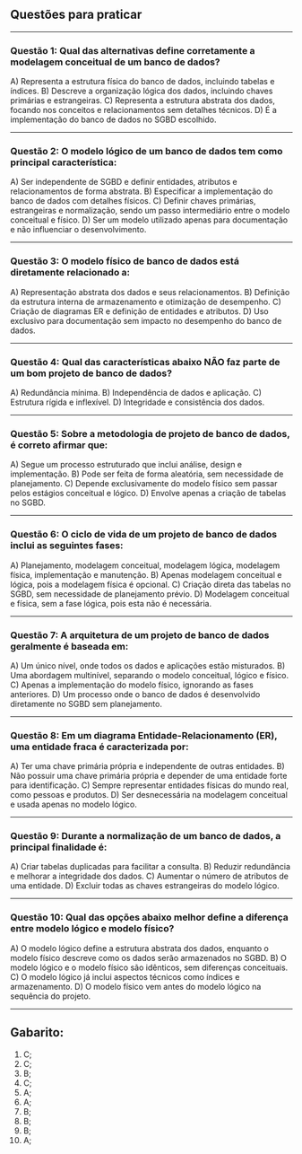 ## Questões para praticar

---

### Questão 1: Qual das alternativas define corretamente a modelagem conceitual de um banco de dados?

A) Representa a estrutura física do banco de dados, incluindo tabelas e índices.
B) Descreve a organização lógica dos dados, incluindo chaves primárias e estrangeiras.
C) Representa a estrutura abstrata dos dados, focando nos conceitos e relacionamentos sem detalhes técnicos.
D) É a implementação do banco de dados no SGBD escolhido.

---

### Questão 2:  O modelo lógico de um banco de dados tem como principal característica:

A) Ser independente de SGBD e definir entidades, atributos e relacionamentos de forma abstrata.
B) Especificar a implementação do banco de dados com detalhes físicos.
C) Definir chaves primárias, estrangeiras e normalização, sendo um passo intermediário entre o modelo conceitual e físico.
D) Ser um modelo utilizado apenas para documentação e não influenciar o desenvolvimento.

---

### Questão 3: O modelo físico de banco de dados está diretamente relacionado a:

A) Representação abstrata dos dados e seus relacionamentos.
B) Definição da estrutura interna de armazenamento e otimização de desempenho.
C) Criação de diagramas ER e definição de entidades e atributos.
D) Uso exclusivo para documentação sem impacto no desempenho do banco de dados.

---

### Questão 4: Qual das características abaixo NÃO faz parte de um bom projeto de banco de dados?

A) Redundância mínima.
B) Independência de dados e aplicação.
C) Estrutura rígida e inflexível.
D) Integridade e consistência dos dados.

---

### Questão 5: Sobre a metodologia de projeto de banco de dados, é correto afirmar que:

A) Segue um processo estruturado que inclui análise, design e implementação.
B) Pode ser feita de forma aleatória, sem necessidade de planejamento.
C) Depende exclusivamente do modelo físico sem passar pelos estágios conceitual e lógico.
D) Envolve apenas a criação de tabelas no SGBD.

---

### Questão 6: O ciclo de vida de um projeto de banco de dados inclui as seguintes fases:

A) Planejamento, modelagem conceitual, modelagem lógica, modelagem física, implementação e manutenção.
B) Apenas modelagem conceitual e lógica, pois a modelagem física é opcional.
C) Criação direta das tabelas no SGBD, sem necessidade de planejamento prévio.
D) Modelagem conceitual e física, sem a fase lógica, pois esta não é necessária.

---

### Questão 7: A arquitetura de um projeto de banco de dados geralmente é baseada em:

A) Um único nível, onde todos os dados e aplicações estão misturados.
B) Uma abordagem multinível, separando o modelo conceitual, lógico e físico.
C) Apenas a implementação do modelo físico, ignorando as fases anteriores.
D) Um processo onde o banco de dados é desenvolvido diretamente no SGBD sem planejamento.

---

### Questão 8: Em um diagrama Entidade-Relacionamento (ER), uma entidade fraca é caracterizada por:

A) Ter uma chave primária própria e independente de outras entidades.
B) Não possuir uma chave primária própria e depender de uma entidade forte para identificação.
C) Sempre representar entidades físicas do mundo real, como pessoas e produtos.
D) Ser desnecessária na modelagem conceitual e usada apenas no modelo lógico.

---

### Questão 9: Durante a normalização de um banco de dados, a principal finalidade é:

A) Criar tabelas duplicadas para facilitar a consulta.
B) Reduzir redundância e melhorar a integridade dos dados.
C) Aumentar o número de atributos de uma entidade.
D) Excluir todas as chaves estrangeiras do modelo lógico.

---

### Questão 10: Qual das opções abaixo melhor define a diferença entre modelo lógico e modelo físico?

A) O modelo lógico define a estrutura abstrata dos dados, enquanto o modelo físico descreve como os dados serão armazenados no SGBD.
B) O modelo lógico e o modelo físico são idênticos, sem diferenças conceituais.
C) O modelo lógico já inclui aspectos técnicos como índices e armazenamento.
D) O modelo físico vem antes do modelo lógico na sequência do projeto.

---

## Gabarito:

1) C;
2) C;
3) B;
4) C;
5) A;
6) A;
7) B;
8) B;
9) B;
10) A;

